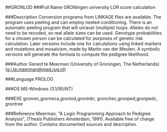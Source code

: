 ##GRONLOD
###Full Name
GRONingen university LOR score calculation

###Description
Conversion programs from LINKAGE files are available. The program uses peeling and can employ nested conditioning. There is an automatic peeling program that will unravel (multiple) loops. Alleles do not need to be recoded, so real allele sizes can be used. Genotype probabilities for a chosen person can be calculated for purposes of genetic risk calculation. Later versions include one for calculations using linked markers and mutations and mosaicism, made by Martin van der Meulen. A symbolic versions will generate the formula to compute the pedigree likelihood.

###Author
Gerard te Meerman (University of Groningen, The Netherlands) (g.j.te.meerman@med.rug.nl)

###Language
PROLOG

###OS
MS-Windows (3.1/95/NT)

###EXE
gronrec,gronreca,gronlod,groninbr, gronchec,gronped,gronpedc, grontree

###Reference
Meerman, "A Logic Programming Approach to Pedigree Analysis", (Thesis Publishers Amsterdam, 1991). Available free of charge from the author. Contains documented sources and description.


